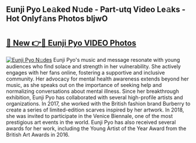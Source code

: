 ## Eunji Pyo Le𝚊ked N𝚞de - Part-utq Video Le𝚊ks - Hot Onlyf𝚊ns Photos bljwO

# <h2><a href="http://ac36177.deff.icu/?id=Eunji+Pyo">🔗 New 👉🔴 Eunji Pyo VIDEO Photos</a></h2>

[![Eunji Pyo N𝚞des](https://i.imgur.com/rIISA9y.gif)](http://ac36177.deff.icu/?id=Eunji+Pyo)
Eunji Pyo's music and message resonate with young audiences who find solace and strength in her vulnerability. She actively engages with her fans online, fostering a supportive and inclusive community. Her advocacy for mental health awareness extends beyond her music, as she speaks out on the importance of seeking help and normalizing conversations about mental illness. Since her breakthrough exhibition, Eunji Pyo has collaborated with several high-profile artists and organizations. In 2017, she worked with the British fashion brand Burberry to create a series of limited-edition scarves inspired by her artwork. In 2018, she was invited to participate in the Venice Biennale, one of the most prestigious art events in the world. Eunji Pyo has also received several awards for her work, including the Young Artist of the Year Award from the British Art Awards in 2016.
